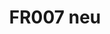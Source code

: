 --- 
abstract: '' 
authors: 
 - titzler
 -  schlicker
 -  admin
doi: '' 
featured: false 
publication: '*VERHALTENSTHERAPIEWOCHEN*, 223' 
publication_short: '' 
publishDate: '' 
title: 'FR007 neu' 
url_code: '' 
url_dataset: '' 
url_pdf: '' 
url_poster: '' 
url_project: '' 
url_slides: '' 
url_source: '' 
url_video: '' 
---